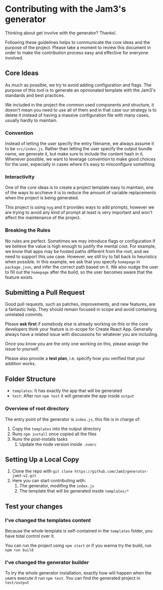 # Contributing with the Jam3's generator

Thinking about get involve with the generator? Thanks!.

Following these guidelines helps to communicate the core ideas and the purpose of the project. Please take a moment to review this document in order to make the contribution process easy and effective for everyone involved.

## Core Ideas

As much as possible, we try to avoid adding configuration and flags. The purpose of this tool is to generate an opinionated template with the Jam3's standards and best practices.

We included in the project the common used components and structure, it doesn't mean you need to use all of them and in that case our strategy is to delete it instead of having a massive configuration file with many cases, usually hardly to maintain.

### Convention

Instead of letting the user specify the entry filename, we always assume it to be `src/index.js`. Rather than letting the user specify the output bundle name, we generate it, but make sure to include the content hash in it. Whenever possible, we want to leverage convention to make good choices for the user, especially in cases where it’s easy to misconfigure something.

### Interactivity

One of the core ideas is to create a project template easy to maintain, one of the ways to acchieve it is to reduce the amount of variable replacements when the project is being generated.

This project is using `nyg` and it provides ways to add prompts, however we are trying to avoid any kind of prompt at least is very important and won't affect the maintenance of the project.

### Breaking the Rules

No rules are perfect. Sometimes we may introduce flags or configuration if we believe the value is high enough to justify the mental cost. For example, we know that apps may be hosted paths different from the root, and we need to support this use case. However, we still try to fall back to heuristics when possible. In this example, we ask that you specify `homepage` in `package.json`, and infer the correct path based on it. We also nudge the user to fill out the `homepage` after the build, so the user becomes aware that the feature exists.

## Submitting a Pull Request

Good pull requests, such as patches, improvements, and new features, are a fantastic help. They should remain focused in scope and avoid containing unrelated commits.

Please **ask first** if somebody else is already working on this or the core developers think your feature is in-scope for Create React App. Generally always have a related issue with discussions for whatever you are including.

Once you know you are the only one working on this, please assign the issue to yourself.

Please also provide a **test plan**, i.e. specify how you verified that your addition works.

## Folder Structure

* `templates`: It has exactly the app that will be generated
* `test`: After run `npm test` it will generate the app inside `output`

### Overview of root directory

The entry point of the generator is `index.js`, this file is in charge of:

1.  Copy the `templates` into the output directory
2.  Runs `npm install` once copied all the files
3.  Runs the post-installs tasks
    1.  Update the node version inside `.nvmrc`

## Setting Up a Local Copy

1.  Clone the repo with `git clone https://github.com/Jam3/generator-jam3-v2.git`
2.  Here you can start contributing with:
    1.  The generator, modifing the `index.js`
    2.  The template that will be generated inside `templates/*`

## Test your changes

### I've changed the templates content

Because the whole template is self-contained in the `templates` folder, you have total control over it.

You can run the project using `npm start` or if you wanna try the build, run `npm run build`

### I've changed the generator builder

To try the whole generator installation, exactly how will happen when the users execute it run `npm test`. You can find the generated project in `test/output`
